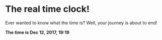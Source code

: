 # The real time clock!

Ever wanted to know what the time is? Well, your journey is about to end!

**The time is Dec 12, 2017, 19:19**